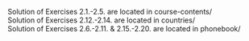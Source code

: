 Solution of Exercises 2.1.-2.5. are located in course-contents/  
Solution of Exercises 2.12.-2.14. are located in countries/  
Solution of Exercises 2.6.-2.11. & 2.15.-2.20. are located in phonebook/  
